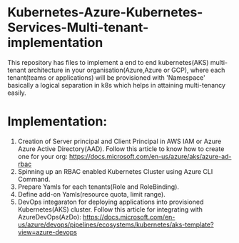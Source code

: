 # Kubernetes-Azure-Kubernetes-Services-Multi-tenant-implementation
This repository has files to implement a end to end kubernetes(AKS) multi-tenant architecture in your organisation(Azure,Azure or GCP), where each tenant(teams or applications) will be provisioned with 'Namespace' basically a logical separation in k8s which helps in attaining multi-tenancy easily.

Implementation:
==============
1) Creation of Server principal and Client Principal in AWS IAM or Azure Azure Active Directory(AAD).
   Follow this article to know how to create one for your org: https://docs.microsoft.com/en-us/azure/aks/azure-ad-rbac
2) Spinning up an RBAC enabled Kubernetes Cluster using Azure CLI Command.
3) Prepare Yamls for each tenants(Role and RoleBinding).
4) Define add-on Yamls(resource quota, limit range).
5) DevOps integaraton for deploying applications into provisioned Kubernetes(AKS) cluster.
   Follow this article for integrating with AzureDevOps(AzDo): https://docs.microsoft.com/en-us/azure/devops/pipelines/ecosystems/kubernetes/aks-template?view=azure-devops
